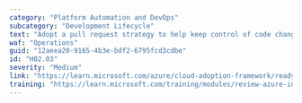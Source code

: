 ```yaml
---
category: "Platform Automation and DevOps"
subcategory: "Development Lifecycle"
text: "Adopt a pull request strategy to help keep control of code changes merged into branches."
waf: "Operations"
guid: "12aeea20-9165-4b3e-bdf2-6795fcd3cdbe"
id: "H02.03"
severity: "Medium"
link: "https://learn.microsoft.com/azure/cloud-adoption-framework/ready/considerations/development-strategy-development-lifecycle"
training: "https://learn.microsoft.com/training/modules/review-azure-infrastructure-changes-using-bicep-pull-requests/"
---
```

